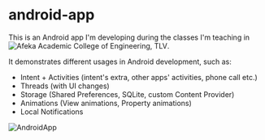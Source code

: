 # android-app

This is an Android app I'm developing during the classes I'm teaching in ![Afeka Academic College of Engineering, TLV](http://english.afeka.ac.il/).

It demonstrates different usages in Android development, such as:
* Intent + Activities (intent's extra, other apps' activities, phone call etc.)
* Threads (with UI changes)
* Storage (Shared Preferences, SQLite, custom Content Provider)
* Animations (View animations, Property animations)
* Local Notifications


![AndroidApp](https://camo.githubusercontent.com/4b72635739320ca908b33ef61aa00ce05ffc7e3b/68747470733a2f2f646c2e64726f70626f7875736572636f6e74656e742e636f6d2f752f32333734313038372f4769744875622f47656e794d6f74696f6e2d616e64726f69642d6170702e706e67)
